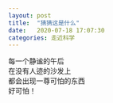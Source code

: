```yaml
---
layout: post
title:  "猜猜这是什么"
date:   2020-07-18 17:07:30
categories: 走近科学
---
```

每一个静谧的午后<br />在没有人迹的沙发上<br />都会出现一尊可怕的东西<br />好可怕！<br />
